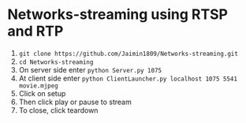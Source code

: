 # Networks-streaming using RTSP and RTP

1. ` git clone https://github.com/Jaimin1809/Networks-streaming.git `
2. ` cd Networks-streaming `
3. On server side enter ` python Server.py 1075 `
4. At client side enter ` python ClientLauncher.py localhost 1075 5541 movie.mjpeg `
5. Click on setup
6. Then click play or pause to stream
7. To close, click teardown
